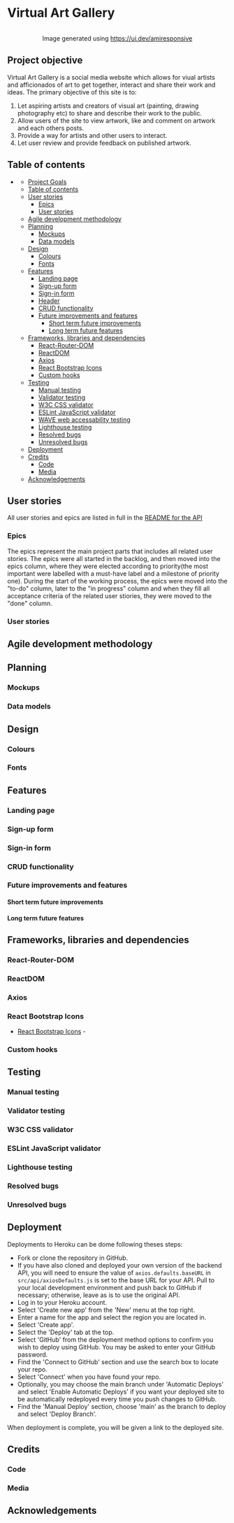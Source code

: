 # Virtual Art Gallery

<p align="center">
    <img src=" " width=600>
</p>
<p align="center">
    Image generated using <a href="https://ui.dev/amiresponsive" target="_blank">https://ui.dev/amiresponsive</a>
</p>

## Project objective

Virtual Art Gallery is a social media website which allows for viual artists and afficionados of art to get together, interact and share their work and ideas. The primary objective of this site is to:
1) Let aspiring artists and creators of visual art (painting, drawing photography etc) to share and describe their work to the public.
2) Allow users of the site to view artwork, like and comment on artwork and each others posts. 
3) Provide a way for artists and other users to interact.
4) Let user review and provide feedback on published artwork.

## Table of contents
- [](#)
  * [Project Goals](#project-goals)
  * [Table of contents](#table-of-contents)
  * [User stories](#user-stories)
    + [Epics](#epics)
    + [User stories](#user-stories-1)
  * [Agile development methodology](#agile-development-methodology)
  * [Planning](#planning)
    + [Mockups](#mockups)
    + [Data models](#data-models)
  * [Design](#design)
    + [Colours](#colours)
    + [Fonts](#fonts)
  * [Features](#features)
    + [Landing page](#)
    + [Sign-up form](#sign-up-form)
    + [Sign-in form](#sign-in-form)
    + [Header](#header)
    + [CRUD functionality](#crud-functionality)
    + [Future improvements and features](#future-improvements-and-features)
      - [Short term future improvements](#short-term-future-improvements)
      - [Long term future features](#longer-term-future-features)
  * [Frameworks, libraries and dependencies](#frameworks--libraries-and-dependencies)
    + [React-Router-DOM](#react-router-dom)
    + [ReactDOM](#reactdom)
    + [Axios](#axios)
    + [React Bootstrap Icons](#react-bootstrap-icons)
    + [Custom hooks](#custom-hooks)
  * [Testing](#testing)
    + [Manual testing](#manual-testing)
    + [Validator testing](#validator-testing)
    + [W3C CSS validator](#w3c-css-validator)
    + [ESLint JavaScript validator](#eslint-javascript-validator)
    + [WAVE web accessability testing](#wave-web-accessability-testing)
    + [Lighthouse testing](#lighthouse-testing)
    + [Resolved bugs](#resolved-bugs)
    + [Unresolved bugs](#unresolved-bugs)
  * [Deployment](#deployment)
  * [Credits](#credits)
    + [Code](#code)
    + [Media](#media)
  * [Acknowledgements](#acknowledgements)


## User stories
All user stories and epics are listed in full in the [README for the API ](https://github.com/Dym077/drf-api02)

### Epics
The epics represent the main project parts that includes all related user stories. The epics were all started in the backlog, and then moved into the epics column, where they were elected according to priority(the most important were labelled with a must-have label and a milestone of priority one). During the start of the working process, the epics were moved into the "to-do" column, later to the "in progress" column and when they fill all acceptance criteria of the related user stiories, they were moved to the "done" column.

### User stories

## Agile development methodology

## Planning

### Mockups

### Data models

## Design

### Colours

### Fonts

## Features

### Landing page

### Sign-up form

### Sign-in form


### CRUD functionality


### Future improvements and features

#### Short term future improvements

#### Long term future features


## Frameworks, libraries and dependencies


### React-Router-DOM


### ReactDOM

### Axios

### React Bootstrap Icons
- [React Bootstrap Icons](https://www.npmjs.com/package/react-bootstrap-icons) - 


### Custom hooks

## Testing

### Manual testing


### Validator testing

### W3C CSS validator


### ESLint JavaScript validator


### Lighthouse testing

### Resolved bugs

### Unresolved bugs


## Deployment
Deployments to Heroku can be dome following theses steps:

- Fork or clone the repository in GitHub.
- If you have also cloned and deployed your own version of the backend API, you will need to ensure the value of `axios.defaults.baseURL` in `src/api/axiosDefaults.js` is set to the base URL for your API. Pull to your local development environment and push back to GitHub if necessary; otherwise, leave as is to use the original API.
- Log in to your Heroku account.
- Select 'Create new app' from the 'New' menu at the top right.
- Enter a name for the app and select the region you are located in.
- Select 'Create app'.
- Select the 'Deploy' tab at the top.
- Select 'GitHub' from the deployment method options to confirm you wish to deploy using GitHub. You may be asked to enter your GitHub password.
- Find the 'Connect to GitHub' section and use the search box to locate your repo.
- Select 'Connect' when you have found your repo.
- Optionally, you may choose the main branch under 'Automatic Deploys' and select 'Enable Automatic Deploys' if you want your deployed site to be automatically redeployed every time you push changes to GitHub.
- Find the 'Manual Deploy' section, choose 'main' as the branch to deploy and select 'Deploy Branch'.

When deployment is complete, you will be given a link to the deployed site.

## Credits

### Code

### Media

## Acknowledgements
